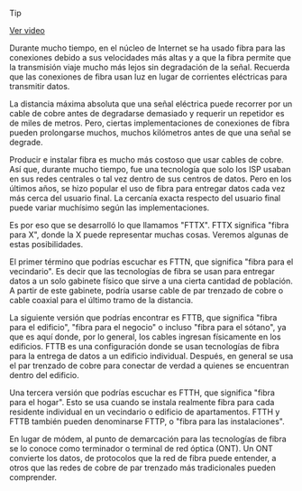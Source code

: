 > [!TIP]  
> [Ver video](https://youtu.be/XvUYxYKPJsA)

Durante mucho tiempo, en el núcleo de Internet se ha usado fibra para las conexiones debido a sus velocidades más altas y a que la fibra permite que la transmisión viaje mucho más lejos sin degradación de la señal. Recuerda que las conexiones de fibra usan luz en lugar de corrientes eléctricas para transmitir datos.

La distancia máxima absoluta que una señal eléctrica puede recorrer por un cable de cobre antes de degradarse demasiado y requerir un repetidor es de miles de metros. Pero, ciertas implementaciones de conexiones de fibra pueden prolongarse muchos, muchos kilómetros antes de que una señal se degrade.

Producir e instalar fibra es mucho más costoso que usar cables de cobre. Así que, durante mucho tiempo, fue una tecnología que solo los ISP usaban en sus redes centrales o tal vez dentro de sus centros de datos. Pero en los últimos años, se hizo popular el uso de fibra para entregar datos cada vez más cerca del usuario final. La cercanía exacta respecto del usuario final puede variar muchísimo según las implementaciones.

Es por eso que se desarrolló lo que llamamos "FTTX". FTTX significa "fibra para X", donde la X puede representar muchas cosas. Veremos algunas de estas posibilidades.

El primer término que podrías escuchar es FTTN, que significa "fibra para el vecindario". Es decir que las tecnologías de fibra se usan para entregar datos a un solo gabinete físico que sirve a una cierta cantidad de población. A partir de este gabinete, podría usarse cable de par trenzado de cobre o cable coaxial para el último tramo de la distancia.

La siguiente versión que podrías encontrar es FTTB, que significa "fibra para el edificio", "fibra para el negocio" o incluso "fibra para el sótano", ya que es aquí donde, por lo general, los cables ingresan físicamente en los edificios. FTTB es una configuración donde se usan tecnologías de fibra para la entrega de datos a un edificio individual. Después, en general se usa el par trenzado de cobre para conectar de verdad a quienes se encuentran dentro del edificio.

Una tercera versión que podrías escuchar es FTTH, que significa "fibra para el hogar". Esto se usa cuando se instala realmente fibra para cada residente individual en un vecindario o edificio de apartamentos. FTTH y FTTB también pueden denominarse FTTP, o "fibra para las instalaciones".

En lugar de módem, al punto de demarcación para las tecnologías de fibra se lo conoce como terminador o terminal de red óptica (ONT). Un ONT convierte los datos, de protocolos que la red de fibra puede entender, a otros que las redes de cobre de par trenzado más tradicionales pueden comprender.
